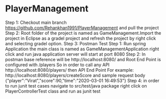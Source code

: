 # PlayerManagement


Step 1: Checkout main branch https://github.com/Rehankhan1991/PlayerManagement and pull the project
Step 2: Root folder of the project is named as GameManagement.Import the project in Eclipse as a gradel project and refresh the project by right click and selecting gradel option.
Step 3: Postman Test
          Step 1: Run spring Application the main class is named as GameManagementApplication right click and run java application server will start at port 8080
          Step 2: In postman base reference will be http://localhost:8080/ and Root End Point is configured with /players
                  So in order to call any API  http://localhost:8080/players/ then API End Point
                  For example: http://localhost:8080/players/createScore and 
                                sample request body {"player":"Virat","score":90,"time":"2020-03-01 16:49:53"}
Step 4: in order to run junit test cases navigate to src/test/java package right click on PlayerControllerTest class and run as junit test
